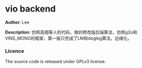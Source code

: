
# vio backend
**Author**: Lee

**Description**:
仿照高翔等人的代码，做的修改版后端算法，仿照g2o和VINS_MONO的框架，第一版只完成了LM和dogleg算法，边缘化。

### Licence

The source code is released under GPLv3 license.

